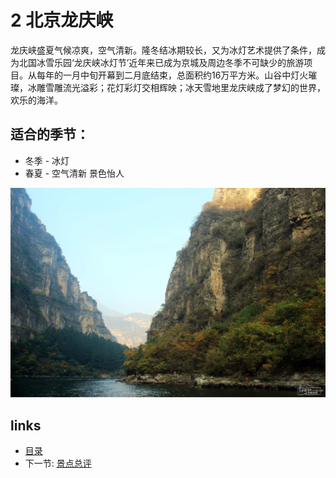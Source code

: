 # 2 北京龙庆峡

龙庆峡盛夏气候凉爽，空气清新。隆冬结冰期较长，又为冰灯艺术提供了条件，成为北国冰雪乐园‘龙庆峡冰灯节’近年来已成为京城及周边冬季不可缺少的旅游项目。从每年的一月中旬开幕到二月底结束，总面积约16万平方米。山谷中灯火璀璨，冰雕雪雕流光溢彩；花灯彩灯交相辉映；冰天雪地里龙庆峡成了梦幻的世界，欢乐的海洋。

## 适合的季节：

* 冬季 - 冰灯
* 春夏 - 空气清新 景色怡人

![](images/2.0.lqx.jpg?raw=true)

## links
  * [目录](<preface.md>)
  * 下一节: [景点总评](<02.1.md>)